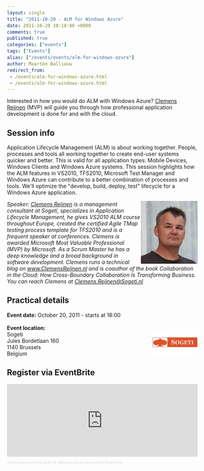 ```yaml
---
layout: single
title: "2011-10-20 - ALM for Windows Azure"
date: 2011-10-20 10:18:00 +0000
comments: true
published: true
categories: ["events"]
tags: ["Events"]
alias: ["/events/events/alm-for-windows-azure"]
author: Maarten Balliauw
redirect_from:
 - /events/alm-for-windows-azure.html
 - /events/alm-for-windows-azure.html
---
```


<p>Interested in how you would do ALM with Windows Azure? <a href="https://www.clemensreijnen.nl" target="_blank">Clemens Reijnen</a>&nbsp;(MVP) will guide you through how professional application development is done for and with the cloud.</p>
<h2>Session info</h2>
<p>Application Lifecycle Management (ALM) is about working together. People, processes and tools all working together to create end-user systems quicker and better. This is valid for all application types: Mobile Devices, Windows Clients and Windows Azure systems. This session highlights how the ALM features in VS2010, TFS2010, Microsoft Test Manager and Windows Azure can contribute to a better combination of processes and tools. We'll optimize the "develop, build, deploy, test" lifecycle for a Windows Azure application.</p>
<p><em><img alt="" align="right" src="/assets/media/speakers/clemens-reijnen.jpg" width="150" height="166">Speaker: <a href="https://www.clemensreijnen.nl" target="_blank">Clemens Reijnen</a>&nbsp;is a management consultant at Sogeti, specializes in Application Lifecycle Management, he gives VS2010 ALM course throughout Europe, created the certified Agile TMap testing process template for TFS2010 and is a frequent speaker at conferences. Clemens is awarded Microsoft Most Valuable Professional (MVP) by Microsoft. As a Scrum Master he has a deep knowledge and a broad background in software development. Clemens runs a technical blog on <a href="https://www.ClemensReijnen.nl">www.ClemensReijnen.nl</a> and is coauthor of the book Collaboration in the Cloud: How Cross-Boundary Collaboration Is Transforming Business. You can reach Clemens at <a href="mailto:Clemens.Reijnen@Sogeti.nl">Clemens.Reijnen@Sogeti.nl</a></em></p>
<h2>Practical details</h2>
<p><strong>Event date:</strong> October 20, 2011 - starts at 18:00<br><br><strong>Event location:<br></strong><img alt="" align="right" src="/assets/media/sponsors/logo-sogeti.jpg" width="120" height="60">Sogeti<br>Jules Bordetlaan 160<br>1140 Brussels<br>Belgium</p>
<h2>Register via EventBrite</h2>
<div style="width: 100%; text-align: left;"><iframe vspace="0" height="192" marginheight="5" src="https://www.eventbrite.com/tickets-external?eid=1966127741&amp;ref=etckt" frameborder="0" width="100%" allowtransparency="true" marginwidth="5" scrolling="auto" hspace="0"></iframe>
<div style="font-family: Helvetica, Arial; font-size: 10px; padding: 5px 0 5px; margin: 2px; width: 100%; text-align: left;"><a style="color: #ddd; text-decoration: none;" href="https://www.eventbrite.com/r/etckt" target="_blank">Event registration</a><span style="color: #ddd;"> for </span><a style="color: #ddd; text-decoration: none;" href="https://www.eventbrite.com/event/1966127741?ref=etckt" target="_blank">ALM for Windows Azure</a><span style="color: #ddd;"> powered by </span><a style="color: #ddd; text-decoration: none;" href="https://www.eventbrite.com?ref=etckt" target="_blank">Eventbrite</a></div>
</div>








